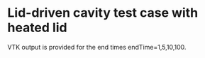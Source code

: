 # Lid-driven cavity test case with heated lid

VTK output is provided for the end times endTime=1,5,10,100.

